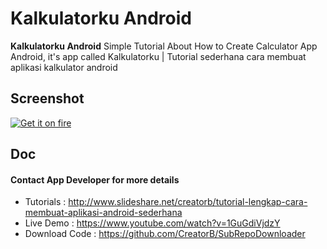 Kalkulatorku Android
======
**Kalkulatorku Android** Simple Tutorial About How to Create Calculator App Android, it's app called Kalkulatorku | Tutorial sederhana cara membuat aplikasi kalkulator android

## Screenshot
[![Get it on fire](https://farm9.staticflickr.com/8657/16049833504_e92c613ce2_c.jpg)](https://www.flickr.com/photos/129324678@N07/)

## Doc
#### Contact App Developer for more details
* Tutorials 	: http://www.slideshare.net/creatorb/tutorial-lengkap-cara-membuat-aplikasi-android-sederhana
* Live Demo 	: https://www.youtube.com/watch?v=1GuGdiVjdzY
* Download Code : https://github.com/CreatorB/SubRepoDownloader

